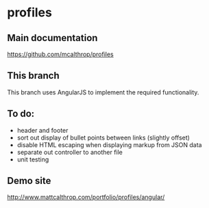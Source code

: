 profiles
====

## Main documentation
https://github.com/mcalthrop/profiles

## This branch
This branch uses AngularJS to implement the required functionality.

## To do:
- header and footer
- sort out display of bullet points between links (slightly offset)
- disable HTML escaping when displaying markup from JSON data
- separate out controller to another file
- unit testing

## Demo site
http://www.mattcalthrop.com/portfolio/profiles/angular/
